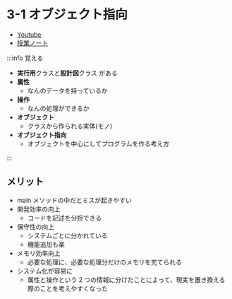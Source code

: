 # 3-1 オブジェクト指向

- [Youtube](https://youtu.be/mGEUZcKx4CE)
- [授業ノート](https://beyond-myself.net/nextdoor/java/3-1.pdf)

:::info 覚える

- **実行用**クラスと**設計図**クラス がある
- **属性**
  - なんのデータを持っているか
- **操作**
  - なんの処理ができるか
- **オブジェクト**
  - クラスから作られる実体(モノ)
- **オブジェクト指向**
  - オブジェクトを中心にしてプログラムを作る考え方

:::

## メリット

- main メソッドの中だとミスが起きやすい
- 開発効率の向上
  - コードを記述を分担できる
- 保守性の向上
  - システムごとに分かれている
  - 機能追加も楽
- メモリ効率向上
  - 必要な処理に、必要な処理分だけのメモリを充てられる
- システム化が容易に
  - 属性と操作という 2 つの情報に分けたことによって、現実を置き換える際のことを考えやすくなった
